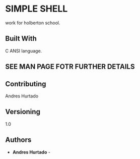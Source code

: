 # SIMPLE SHELL

work for holberton school.

## Built With

C ANSI language.

## SEE MAN PAGE FOTR FURTHER DETAILS

## Contributing

Andres Hurtado

## Versioning

1.0

## Authors

* **Andres Hurtado** - 
